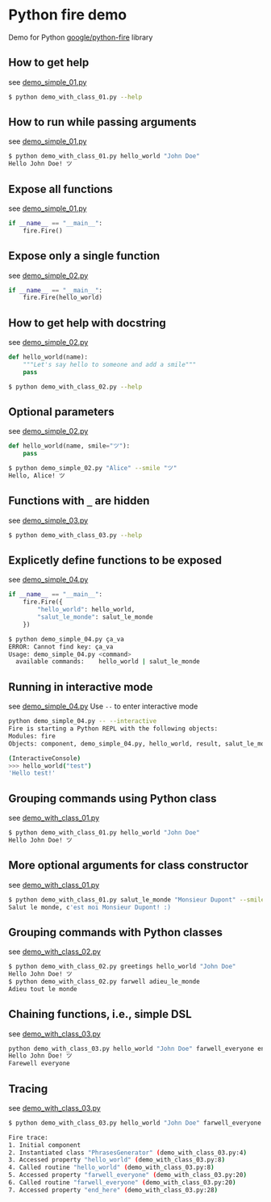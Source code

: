 # Python fire demo

Demo for Python [google/python-fire](https://github.com/google/python-fire) library

## How to get help
see [demo_simple_01.py](demo_simple_01.py)
```bash
$ python demo_with_class_01.py --help
```


## How to run while passing arguments
see [demo_simple_01.py](demo_simple_01.py)
```bash
$ python demo_with_class_01.py hello_world "John Doe"
Hello John Doe! ツ
```

## Expose all functions
see [demo_simple_01.py](demo_simple_01.py)
```python
if __name__ == "__main__":
    fire.Fire()
```

## Expose only a single function
see [demo_simple_02.py](demo_simple_02.py)
```python
if __name__ == "__main__":
    fire.Fire(hello_world)
```

## How to get help with docstring
see [demo_simple_02.py](demo_simple_02.py)
```python
def hello_world(name):
    """Let's say hello to someone and add a smile"""
    pass
```

```bash
$ python demo_with_class_02.py --help
```

## Optional parameters
see [demo_simple_02.py](demo_simple_02.py)
```python
def hello_world(name, smile="ツ"):
    pass
```

```bash
$ python demo_simple_02.py "Alice" --smile "ツ"
Hello, Alice! ツ
```

## Functions with `_` are hidden
see [demo_simple_03.py](demo_simple_03.py)
```bash
$ python demo_with_class_03.py --help
```

## Explicetly define functions to be exposed
see [demo_simple_04.py](demo_simple_04.py)
```python
if __name__ == "__main__":
    fire.Fire({
        "hello_world": hello_world,
        "salut_le_monde": salut_le_monde
    })
```

```bash
$ python demo_simple_04.py ça_va
ERROR: Cannot find key: ça_va
Usage: demo_simple_04.py <command>
  available commands:    hello_world | salut_le_monde
```

## Running in interactive mode
see [demo_simple_04.py](demo_simple_04.py)
Use `--` to enter interactive mode 
```bash
python demo_simple_04.py -- --interactive
Fire is starting a Python REPL with the following objects:
Modules: fire
Objects: component, demo_simple_04.py, hello_world, result, salut_le_monde, trace, ça_va

(InteractiveConsole)
>>> hello_world("test")
'Hello test!'
```

## Grouping commands using Python class
see [demo_with_class_01.py](demo_with_class_01.py)
```bash
$ python demo_with_class_01.py hello_world "John Doe"
Hello John Doe! ツ
```

## More optional arguments for class constructor
see [demo_with_class_01.py](demo_with_class_01.py)
```bash
$ python demo_with_class_01.py salut_le_monde "Monsieur Dupont" --smile ":)"
Salut le monde, c'est moi Monsieur Dupont! :)
```

## Grouping commands with Python classes
see [demo_with_class_02.py](demo_with_class_02.py)
```bash
$ python demo_with_class_02.py greetings hello_world "John Doe"
Hello John Doe! ツ
$ python demo_with_class_02.py farwell adieu_le_monde
Adieu tout le monde
```

## Chaining functions, i.e., simple DSL
see [demo_with_class_03.py](demo_with_class_03.py)
```bash
python demo_with_class_03.py hello_world "John Doe" farwell_everyone end_here
Hello John Doe! ツ
Farewell everyone
```

## Tracing
see [demo_with_class_03.py](demo_with_class_03.py)
```bash
$ python demo_with_class_03.py hello_world "John Doe" farwell_everyone end_here -- --trace

Fire trace:
1. Initial component
2. Instantiated class "PhrasesGenerator" (demo_with_class_03.py:4)
3. Accessed property "hello_world" (demo_with_class_03.py:8)
4. Called routine "hello_world" (demo_with_class_03.py:8)
5. Accessed property "farwell_everyone" (demo_with_class_03.py:20)
6. Called routine "farwell_everyone" (demo_with_class_03.py:20)
7. Accessed property "end_here" (demo_with_class_03.py:28)
```
